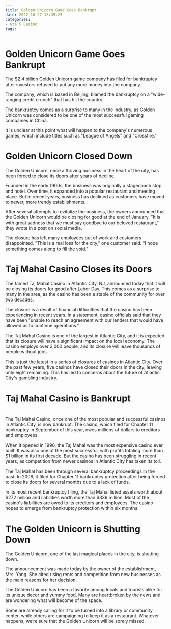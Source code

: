 ```yaml
---
title: Golden Unicorn Game Goes Bankrupt
date: 2022-10-27 18:39:23
categories:
- Gta 5 Casino
tags:
---
```



#  Golden Unicorn Game Goes Bankrupt

The $2.4 billion Golden Unicorn game company has filed for bankruptcy after investors refused to put any more money into the company.

The company, which is based in Beijing, blamed the bankruptcy on a "wide-ranging credit crunch" that has hit the country.

The bankruptcy comes as a surprise to many in the industry, as Golden Unicorn was considered to be one of the most successful gaming companies in China.

It is unclear at this point what will happen to the company's numerous games, which include titles such as "League of Angels" and "Crossfire."

#  Golden Unicorn Closed Down

The Golden Unicorn, once a thriving business in the heart of the city, has been forced to close its doors after years of decline.

Founded in the early 1900s, the business was originally a stagecoach stop and hotel. Over time, it expanded into a popular restaurant and meeting place. But in recent years, business has declined as customers have moved to newer, more trendy establishments.

After several attempts to revitalize the business, the owners announced that the Golden Unicorn would be closing for good at the end of January. "It is with great sadness that we must say goodbye to our beloved restaurant," they wrote in a post on social media.

The closure has left many employees out of work and customers disappointed. "This is a real loss for the city," one customer said. "I hope something comes along to fill the void."

#  Taj Mahal Casino Closes its Doors

The famed Taj Mahal Casino in Atlantic City, NJ, announced today that it will be closing its doors for good after Labor Day. This comes as a surprise to many in the area, as the casino has been a staple of the community for over two decades.

The closure is a result of financial difficulties that the casino has been experiencing in recent years. In a statement, casino officials said that they have been "unable to reach an agreement with our lenders that would have allowed us to continue operations."

The Taj Mahal Casino is one of the largest in Atlantic City, and it is expected that its closure will have a significant impact on the local economy. The casino employs over 3,000 people, and its closure will leave thousands of people without jobs.

This is just the latest in a series of closures of casinos in Atlantic City. Over the past few years, five casinos have closed their doors in the city, leaving only eight remaining. This has led to concerns about the future of Atlantic City's gambling industry.

#  Taj Mahal Casino is Bankrupt

#

The Taj Mahal Casino, once one of the most popular and successful casinos in Atlantic City, is now bankrupt. The casino, which filed for Chapter 11 bankruptcy in September of this year, owes millions of dollars to creditors and employees.

When it opened in 1990, the Taj Mahal was the most expensive casino ever built. It was also one of the most successful, with profits totaling more than $1 billion in its first decade. But the casino has been struggling in recent years, as competition from newer casinos in Atlantic City has taken its toll.

The Taj Mahal has been through several bankruptcy proceedings in the past. In 2009, it filed for Chapter 11 bankruptcy protection after being forced to close its doors for several months due to a lack of funds.

In its most recent bankruptcy filing, the Taj Mahal listed assets worth about $272 million and liabilities worth more than $339 million. Most of the casino's liabilities are owed to its creditors and employees. The casino hopes to emerge from bankruptcy protection within six months.

#  The Golden Unicorn is Shutting Down

The Golden Unicorn, one of the last magical places in the city, is shutting down.

The announcement was made today by the owner of the establishment, Mrs. Yang. She cited rising rents and competition from new businesses as the main reasons for her decision.

The Golden Unicorn has been a favorite among locals and tourists alike for its unique decor and yummy food. Many are heartbroken by the news and are wondering what will become of the space.

Some are already calling for it to be turned into a library or community center, while others are campaigning to keep it as a restaurant. Whatever happens, we’re sure that the Golden Unicorn will be sorely missed.